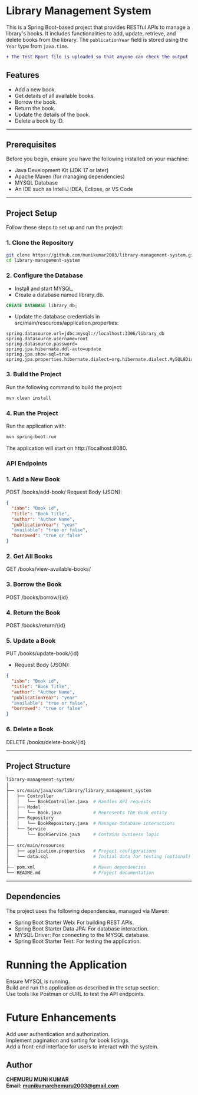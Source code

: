 ﻿# Library Management System

This is a Spring Boot-based project that provides RESTful APIs to manage a library's books. It includes functionalities to add, update, retrieve, and delete books from the library. The `publicationYear` field is stored using the `Year` type from `java.time`.
<br>
```diff
+ The Test Rport file is uploaded so that anyone can check the output
```

## Features
- Add a new book.
- Get details of all available books.
- Borrow the book.
- Return the book.
- Update the details of the book.
- Delete a book by ID.

---

## Prerequisites

Before you begin, ensure you have the following installed on your machine:
- Java Development Kit (JDK 17 or later)
- Apache Maven (for managing dependencies)
- MYSQL Database
- An IDE such as IntelliJ IDEA, Eclipse, or VS Code

---

## Project Setup

Follow these steps to set up and run the project:

### 1. Clone the Repository
```bash
git clone https://github.com/munikumar2003/library-management-system.git
cd library-management-system
```

### 2. Configure the Database
* Install and start MYSQL.
* Create a database named library_db.
```sql
CREATE DATABASE library_db;
```
* Update the database credentials in src/main/resources/application.properties:
```properties
spring.datasource.url=jdbc:mysql://localhost:3306/library_db
spring.datasource.username=root
spring.datasource.password=
spring.jpa.hibernate.ddl-auto=update
spring.jpa.show-sql=true
spring.jpa.properties.hibernate.dialect=org.hibernate.dialect.MySQL8Dialect
```
### 3. Build the Project
Run the following command to build the project:
```bash
mvn clean install
```
### 4. Run the Project
Run the application with:
```bash
mvn spring-boot:run
```
The application will start on http://localhost:8080.

### API Endpoints

### 1. Add a New Book
POST /books/add-book/
Request Body (JSON):
```json
{
  "isbn": "Book id",
  "title": "Book Title",
  "author": "Author Name",
  "publicationYear": "year"
  "available": "true or false",
  "borrowed": "true or false"
}
```
### 2. Get All Books
GET /books/view-available-books/

### 3. Borrow the Book
POST /books/borrow/{id}

### 4. Return the Book
POST /books/return/{id}

### 5. Update a Book
PUT /books/update-book/{id}
* Request Body (JSON):
```json
{
  "isbn": "Book id",
  "title": "Book Title",
  "author": "Author Name",
  "publicationYear": "year"
  "available": "true or false",
  "borrowed": "true or false"
}
```
### 6. Delete a Book
DELETE /books/delete-book/{id}

---

## Project Structure
```bash
library-management-system/
│
├── src/main/java/com/library/library_management_system
│   ├── Controller
│   │   └── BookController.java  # Handles API requests
│   ├── Model
│   │   └── Book.java            # Represents the Book entity
│   ├── Repository
│   │   └── BookRepository.java  # Manages database interactions
│   └── Service
│       └── BookService.java     # Contains business logic
│
├── src/main/resources
│   ├── application.properties   # Project configurations
│   └── data.sql                 # Initial data for testing (optional)
│
├── pom.xml                      # Maven dependencies
└── README.md                    # Project documentation
```
---

## Dependencies
The project uses the following dependencies, managed via Maven:

* Spring Boot Starter Web: For building REST APIs.
* Spring Boot Starter Data JPA: For database interaction.
* MYSQL Driver: For connecting to the MYSQL database.
* Spring Boot Starter Test: For testing the application.
  
# Running the Application
Ensure MYSQL is running.<br>
Build and run the application as described in the setup section.<br>
Use tools like Postman or cURL to test the API endpoints.

# Future Enhancements
Add user authentication and authorization.<br>
Implement pagination and sorting for book listings.<br>
Add a front-end interface for users to interact with the system.

## Author
 **CHEMURU MUNI KUMAR <br>
 Email: munikumarchemuru2003@gmail.com**
